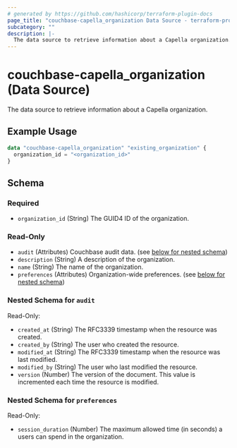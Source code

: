 ```yaml
---
# generated by https://github.com/hashicorp/terraform-plugin-docs
page_title: "couchbase-capella_organization Data Source - terraform-provider-couchbase-capella"
subcategory: ""
description: |-
  The data source to retrieve information about a Capella organization.
---
```


# couchbase-capella_organization (Data Source)

The data source to retrieve information about a Capella organization.

## Example Usage

```terraform
data "couchbase-capella_organization" "existing_organization" {
  organization_id = "<organization_id>"
}
```

<!-- schema generated by tfplugindocs -->
## Schema

### Required

- `organization_id` (String) The GUID4 ID of the organization.

### Read-Only

- `audit` (Attributes) Couchbase audit data. (see [below for nested schema](#nestedatt--audit))
- `description` (String) A description of the organization.
- `name` (String) The name of the organization.
- `preferences` (Attributes) Organization-wide preferences. (see [below for nested schema](#nestedatt--preferences))

<a id="nestedatt--audit"></a>
### Nested Schema for `audit`

Read-Only:

- `created_at` (String) The RFC3339 timestamp when the resource was created.
- `created_by` (String) The user who created the resource.
- `modified_at` (String) The RFC3339 timestamp when the resource was last modified.
- `modified_by` (String) The user who last modified the resource.
- `version` (Number) The version of the document. This value is incremented each time the resource is modified.


<a id="nestedatt--preferences"></a>
### Nested Schema for `preferences`

Read-Only:

- `session_duration` (Number) The maximum allowed time (in seconds) a users can spend in the organization.

